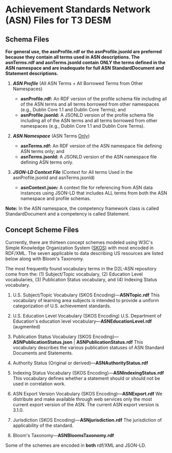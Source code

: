 # Achievement Standards Network (ASN) Files for T3 DESM

## Schema Files

**For general use, the asnProfile.rdf or the asnProfile.jsonld are preferred because they contain all terms used in ASN descriptions. The asnTerms.rdf and asnTerms.jsonld contain ONLY the terms defined in the ASN namespace and are inadequate for full ASN StandardDocument and Statement descriptions.**

1. ***ASN Profile*** (All ASN Terms + All Borrowed Terms from Other Namespaces)
   - **asnProfile.rdf:** An RDF version of the profile schema file including all of the ASN terms and all terms borrowed from other namespaces (e.g., Dublin Core 1.1 and Dublin Core Terms); and
   - **asnProfile.jsonld:** A JSONLD version of the profile schema file including all of the ASN terms and all terms borrowed from other namespaces (e.g., Dublin Core 1.1 and Dublin Core Terms).
   
1. ***ASN Namespace*** (ASN Terms <u>Only</u>)
   - **asnTerms.rdf:** An RDF version of the ASN namespace file defining ASN terms only; and
   - **asnTerms.jsonld:** A JSONLD version of the ASN namespace file defining ASN terms only. 

1. ***JSON-LD Context File*** (Context for All terms Used in the asnProfile.jsonld and asnTerms.jsonld)
   - **asnContext.json:** A context file for referencing from ASN data instances using JSON-LD that includes ALL terms from both the ASN namespace and profile schemas.

**Note:** In the ASN namespace, the competency framework class is called StandardDocument and a competency is called Statement.

## Concept Scheme Files

Currrently, there are thirteen concept schemes modeled using W3C's Simple Knowledge Organization System ([SKOS](http://www.w3.org/2004/02/skos/core#)) with most encoded in RDF/XML. The seven applicable to data describing US resources are listed below along with Bloom's Taxonomy.

The most frequently found vocabulary terms in the D2L-ASN repository come from the: (1) Subject/Topic vocabulary, (2) Education Level vocabularies, (3) Publication Status vocabulary, and (4) Indexing Status vocabulary.

1. U.S. Subject/Topic Vocabulary (SKOS Encoding)—**ASNTopic.rdf**
This vocabulary of learning area subjects is intended to provide a uniform categorization of U.S. achievement standards.

1. U.S. Education Level Vocabulary (SKOS Encoding) U.S. Department of Education's education level vocabulary—**ASNEducationLevel.rdf** (augmented)

1. Publication Status Vocabulary (SKOS Encoding)—**ASNPublicationStatus.json** | **ASNPublicationStatus.rdf**
This vocabulary describes the various publication statuses of ASN Standard Documents and Statements.

1. Authority Status (Original or derived)—**ASNAuthorityStatus.rdf**

1. Indexing Status Vocabulary (SKOS Encoding)—**ASNIndexingStatus.rdf**
This vocabulary defines whether a statement should or should not be used in correlation work.

1. ASN Export Version Vocabulary (SKOS Encoding)—**ASNExport.rdf**
We distribute and make available through web services only the most current export version of the ASN. The current ASN export version is 3.1.0.

1. Jurisdiction (SKOS Encoding)—**ASNjurisdiction.rdf**
The jurisdiction of applicability of the standard.

1. Bloom's Taxonomy—**ASNBloomsTaxonomy.rdf**

Some of the schemes are encoded in **both** rdf/XML and JSON-LD. 
